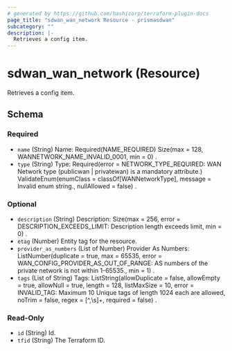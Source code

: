 ```yaml
---
# generated by https://github.com/hashicorp/terraform-plugin-docs
page_title: "sdwan_wan_network Resource - prismasdwan"
subcategory: ""
description: |-
  Retrieves a config item.
---
```


# sdwan_wan_network (Resource)

Retrieves a config item.



<!-- schema generated by tfplugindocs -->
## Schema

### Required

- `name` (String) Name: Required(NAME_REQUIRED) Size(max = 128, WANNETWORK_NAME_INVALID_0001, min = 0) .
- `type` (String) Type: Required(error = NETWORK_TYPE_REQUIRED: WAN Network type (publicwan | privatewan) is a mandatory attribute.) ValidateEnum(enumClass = classOf[WANNetworkType], message = Invalid enum string., nullAllowed = false) .

### Optional

- `description` (String) Description: Size(max = 256, error = DESCRIPTION_EXCEEDS_LIMIT: Description length exceeds limit, min = 0) .
- `etag` (Number) Entity tag for the resource.
- `provider_as_numbers` (List of Number) Provider As Numbers: ListNumber(duplicate = true, max = 65535, error = WAN_CONFIG_PROVIDER_AS_OUT_OF_RANGE: AS numbers of the private network is not within 1-65535., min = 1) .
- `tags` (List of String) Tags: ListString(allowDuplicate = false, allowEmpty = true, allowNull = true, length = 128, listMaxSize = 10, error = INVALID_TAG: Maximum 10 Unique tags of length 1024 each are allowed, noTrim = false, regex = [^,\\s]+, required = false) .

### Read-Only

- `id` (String) Id.
- `tfid` (String) The Terraform ID.
